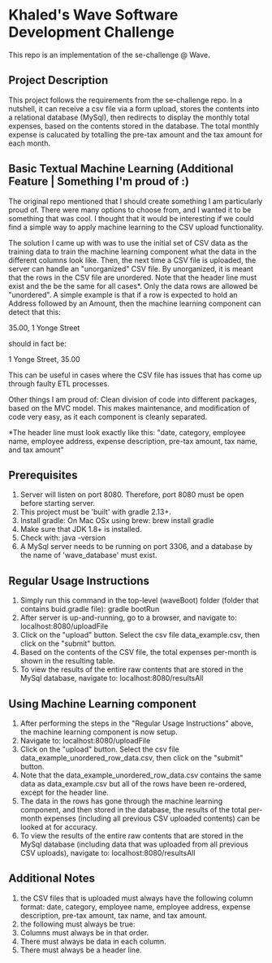# Khaled's Wave Software Development Challenge
This repo is an implementation of the se-challenge @ Wave.

## Project Description
This project follows the requirements from the se-challenge repo. In a nutshell, it can receive a csv file via a form upload, stores the contents into a relational database (MySql), then redirects to display the monthly total expenses, based on the contents stored in the database. The total monthly expense is calucated by totalling the pre-tax amount and the tax amount for each month.

## Basic Textual Machine Learning (Additional Feature | Something I'm proud of :)
The original repo mentioned that I should create something I am particularly proud of. There were many options to choose from, and I wanted it to be something that was cool. I thought that it would be interesting if we could find a simple way to apply machine learning to the CSV upload functionality.

The solution I came up with was to use the initial set of CSV data as the training data to train the machine learning component what the data in the different columns look like. Then, the next time a CSV file is uploaded, the server can handle an "unorganized" CSV file. By unorganized, it is meant that the rows in the CSV file are unordered. Note that the header line must exist and the be the same for all cases\*. Only the data rows are allowed be "unordered". A simple example is that if a row is expected to hold an Address followed by an Amount, then the machine learning component can detect that this:

35.00, 1 Yonge Street

should in fact be:

1 Yonge Street, 35.00

This can be useful in cases where the CSV file has issues that has come up through faulty ETL processes.

Other things I am proud of: Clean division of code into different packages, based on the MVC model. This makes maintenance, and modification of code very easy, as it each component is cleanly separated.

\*The header line must look exactly like this: "date, category, employee name, employee address, expense description, pre-tax amount, tax name, and tax amount"

## Prerequisites
1. Server will listen on port 8080. Therefore, port 8080 must be open before starting server.
1. This project must be 'built' with gradle 2.13+.
 1. Install gradle: On Mac OSx using brew: brew install gradle
1. Make sure that JDK 1.8+ is installed.
 1. Check with: java -version
1. A MySql server needs to be running on port 3306, and a database by the name of 'wave\_database' must exist.

## Regular Usage Instructions
1. Simply run this command in the top-level (waveBoot) folder (folder that contains buid.gradle file): gradle bootRun
1. After server is up-and-running, go to a browser, and navigate to: localhost:8080/uploadFile
1. Click on the "upload" button. Select the csv file data\_example.csv, then click on the "submit" button.
1. Based on the contents of the CSV file, the total expenses per-month is shown in the resulting table.
 1. To view the results of the entire raw contents that are stored in the MySql database, navigate to: localhost:8080/resultsAll

## Using Machine Learning component
1. After performing the steps in the "Regular Usage Instructions" above, the machine learning component is now setup.
1. Navigate to: localhost:8080/uploadFile
1. Click on the "upload" button. Select the csv file data\_example\_unordered\_row\_data.csv, then click on the "submit" button.
 1. Note that the data\_example\_unordered\_row\_data.csv contains the same data as data\_example.csv but all of the rows have been re-ordered, except for the header line.
1. The data in the rows has gone through the machine learning component, and then stored in the database, the results of the total per-month expenses (including all previous CSV uploaded contents) can be looked at for accuracy.
 1. To view the results of the entire raw contents that are stored in the MySql database (including data that was uploaded from all previous CSV uploads), navigate to: localhost:8080/resultsAll

## Additional Notes

1. the CSV files that is uploaded must always have the following column format: date, category, employee name, employee address, expense description, pre-tax amount, tax name, and tax amount.
1. the following must always be true:
 1. Columns must always be in that order.
 2. There must always be data in each column.
 3. There must always be a header line.
